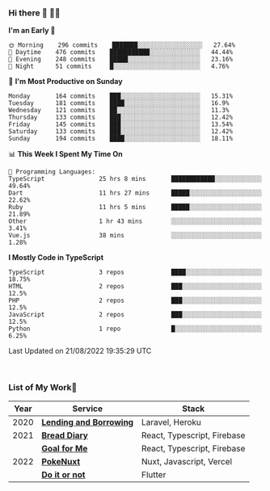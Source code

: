 ### Hi there 👋 🧑‍💻



<!--START_SECTION:waka-->
**I'm an Early 🐤** 

```text
🌞 Morning    296 commits    ███████░░░░░░░░░░░░░░░░░░   27.64% 
🌆 Daytime    476 commits    ███████████░░░░░░░░░░░░░░   44.44% 
🌃 Evening    248 commits    █████░░░░░░░░░░░░░░░░░░░░   23.16% 
🌙 Night      51 commits     █░░░░░░░░░░░░░░░░░░░░░░░░   4.76%

```
📅 **I'm Most Productive on Sunday** 

```text
Monday       164 commits    ███░░░░░░░░░░░░░░░░░░░░░░   15.31% 
Tuesday      181 commits    ████░░░░░░░░░░░░░░░░░░░░░   16.9% 
Wednesday    121 commits    ██░░░░░░░░░░░░░░░░░░░░░░░   11.3% 
Thursday     133 commits    ███░░░░░░░░░░░░░░░░░░░░░░   12.42% 
Friday       145 commits    ███░░░░░░░░░░░░░░░░░░░░░░   13.54% 
Saturday     133 commits    ███░░░░░░░░░░░░░░░░░░░░░░   12.42% 
Sunday       194 commits    ████░░░░░░░░░░░░░░░░░░░░░   18.11%

```


📊 **This Week I Spent My Time On** 

```text
💬 Programming Languages: 
TypeScript               25 hrs 8 mins       ████████████░░░░░░░░░░░░░   49.64% 
Dart                     11 hrs 27 mins      █████░░░░░░░░░░░░░░░░░░░░   22.62% 
Ruby                     11 hrs 5 mins       █████░░░░░░░░░░░░░░░░░░░░   21.89% 
Other                    1 hr 43 mins        ░░░░░░░░░░░░░░░░░░░░░░░░░   3.41% 
Vue.js                   38 mins             ░░░░░░░░░░░░░░░░░░░░░░░░░   1.28%

```

**I Mostly Code in TypeScript** 

```text
TypeScript               3 repos             ████░░░░░░░░░░░░░░░░░░░░░   18.75% 
HTML                     2 repos             ███░░░░░░░░░░░░░░░░░░░░░░   12.5% 
PHP                      2 repos             ███░░░░░░░░░░░░░░░░░░░░░░   12.5% 
JavaScript               2 repos             ███░░░░░░░░░░░░░░░░░░░░░░   12.5% 
Python                   1 repo              █░░░░░░░░░░░░░░░░░░░░░░░░   6.25%

```



 Last Updated on 21/08/2022 19:35:29 UTC
<!--END_SECTION:waka-->


<br />

### List of My Work🚀

| Year | Service | Stack |
|--|--|--|
| 2020 | [**Lending and Borrowing**](https://lending-and-borrowing.herokuapp.com/) | Laravel, Heroku |
| 2021 | [**Bread Diary**](https://bread-diary-web.web.app/) | React, Typescript, Firebase |
|  | [**Goal for Me**](https://goal-for-me.web.app/) | React, Typescript, Firebase |
| 2022 | [**PokeNuxt**](https://pokenuxt.vercel.app/) | Nuxt, Javascript, Vercel |
|  | [**Do it or not**](https://apps.apple.com/jp/app/do-it-or-not/id1613818865) | Flutter |